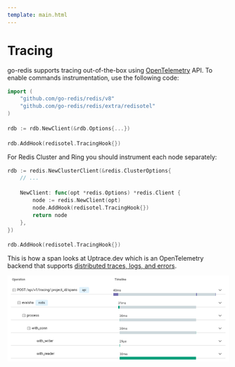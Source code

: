 ```yaml
---
template: main.html
---
```


# Tracing

go-redis supports tracing out-of-the-box using [OpenTelemetry](https://opentelemetry.io/) API. To
enable commands instrumentation, use the following code:

```go
import (
    "github.com/go-redis/redis/v8"
    "github.com/go-redis/redis/extra/redisotel"
)

rdb := rdb.NewClient(&rdb.Options{...})

rdb.AddHook(redisotel.TracingHook{})
```

For Redis Cluster and Ring you should instrument each node separately:

```go
rdb := redis.NewClusterClient(&redis.ClusterOptions{
    // ...

    NewClient: func(opt *redis.Options) *redis.Client {
        node := redis.NewClient(opt)
        node.AddHook(redisotel.TracingHook{})
        return node
    },
})

rdb.AddHook(redisotel.TracingHook{})
```

This is how a span looks at Uptrace.dev which is an OpenTelemetry backend that supports
[distributed traces, logs, and errors](https://uptrace.dev/explore/1/groups/?system=db%3Aredis&utm_source=redis&utm_campaign=redis-tracing).

![Redis trace and spans](img/redis-span.png)
